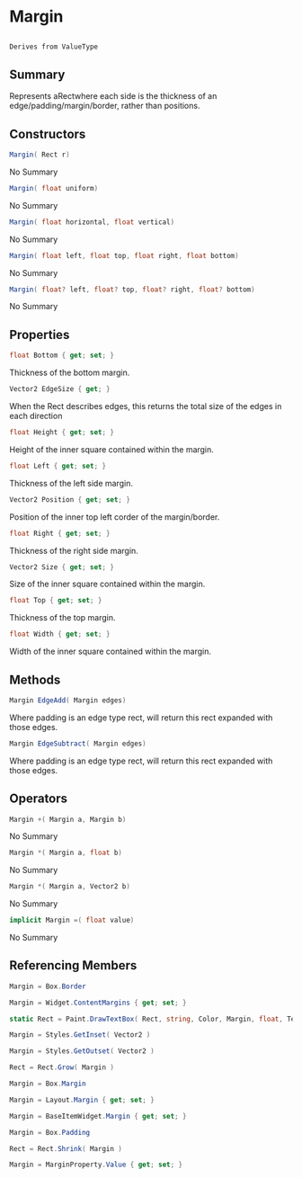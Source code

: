 # Margin

## 
```c#
Derives from ValueType
```

## Summary

Represents aRectwhere each side is the thickness of an edge/padding/margin/border, rather than positions.
## Constructors

```c#
Margin( Rect r) 
```
No Summary
```c#
Margin( float uniform) 
```
No Summary
```c#
Margin( float horizontal, float vertical) 
```
No Summary
```c#
Margin( float left, float top, float right, float bottom) 
```
No Summary
```c#
Margin( float? left, float? top, float? right, float? bottom) 
```
No Summary
## Properties

```c#
float Bottom { get; set; } 
```
Thickness of the bottom margin.
```c#
Vector2 EdgeSize { get; } 
```
When the Rect describes edges, this returns the total size of the edges in each direction
```c#
float Height { get; set; } 
```
Height of the inner square contained within the margin.
```c#
float Left { get; set; } 
```
Thickness of the left side margin.
```c#
Vector2 Position { get; set; } 
```
Position of the inner top left corder of the margin/border.
```c#
float Right { get; set; } 
```
Thickness of the right side margin.
```c#
Vector2 Size { get; set; } 
```
Size of the inner square contained within the margin.
```c#
float Top { get; set; } 
```
Thickness of the top margin.
```c#
float Width { get; set; } 
```
Width of the inner square contained within the margin.
## Methods

```c#
Margin EdgeAdd( Margin edges) 
```
Where padding is an edge type rect, will return this rect expanded with those edges.
```c#
Margin EdgeSubtract( Margin edges) 
```
Where padding is an edge type rect, will return this rect expanded with those edges.
## Operators

```c#
Margin +( Margin a, Margin b) 
```
No Summary
```c#
Margin *( Margin a, float b) 
```
No Summary
```c#
Margin *( Margin a, Vector2 b) 
```
No Summary
```c#
implicit Margin =( float value) 
```
No Summary
## Referencing Members

```c#
Margin = Box.Border
```
```c#
Margin = Widget.ContentMargins { get; set; } 
```
```c#
static Rect = Paint.DrawTextBox( Rect, string, Color, Margin, float, TextFlag ) 
```
```c#
Margin = Styles.GetInset( Vector2 ) 
```
```c#
Margin = Styles.GetOutset( Vector2 ) 
```
```c#
Rect = Rect.Grow( Margin ) 
```
```c#
Margin = Box.Margin
```
```c#
Margin = Layout.Margin { get; set; } 
```
```c#
Margin = BaseItemWidget.Margin { get; set; } 
```
```c#
Margin = Box.Padding
```
```c#
Rect = Rect.Shrink( Margin ) 
```
```c#
Margin = MarginProperty.Value { get; set; } 
```
